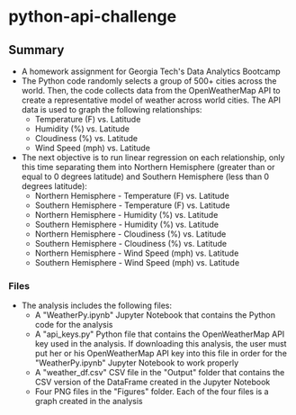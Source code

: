 # python-api-challenge

## Summary

- A homework assignment for Georgia Tech's Data Analytics Bootcamp
- The Python code randomly selects a group of 500+ cities across the world. Then, the code collects data from the OpenWeatherMap API to create a representative model of weather across world cities. The API data is used to graph the following relationships:
  - Temperature (F) vs. Latitude
  - Humidity (%) vs. Latitude
  - Cloudiness (%) vs. Latitude
  - Wind Speed (mph) vs. Latitude
- The next objective is to run linear regression on each relationship, only this time separating them into Northern Hemisphere (greater than or equal to 0 degrees latitude) and Southern Hemisphere (less than 0 degrees latitude):
  * Northern Hemisphere - Temperature (F) vs. Latitude
  * Southern Hemisphere - Temperature (F) vs. Latitude
  * Northern Hemisphere - Humidity (%) vs. Latitude
  * Southern Hemisphere - Humidity (%) vs. Latitude
  * Northern Hemisphere - Cloudiness (%) vs. Latitude
  * Southern Hemisphere - Cloudiness (%) vs. Latitude
  * Northern Hemisphere - Wind Speed (mph) vs. Latitude
  * Southern Hemisphere - Wind Speed (mph) vs. Latitude

### Files

- The analysis includes the following files:
  - A "WeatherPy.ipynb" Jupyter Notebook that contains the Python code for the analysis
  - A "api_keys.py" Python file that contains the OpenWeatherMap API key used in the analysis. If downloading this analysis, the user must put her or his OpenWeatherMap API key into this file in order for the "WeatherPy.ipynb" Jupyter Notebook to work properly
  - A "weather_df.csv" CSV file in the "Output" folder that contains the CSV version of the DataFrame created in the Jupyter Notebook
  - Four PNG files in the "Figures" folder. Each of the four files is a graph created in the analysis